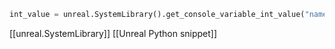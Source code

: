 
```python
int_value = unreal.SystemLibrary().get_console_variable_int_value("name of my cvar")
```

[[unreal.SystemLibrary]]
[[Unreal Python snippet]]